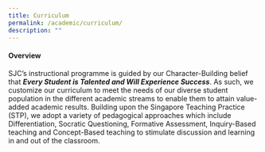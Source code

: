```yaml
---
title: Curriculum
permalink: /academic/curriculum/
description: ""
---
```


#### **Overview**


SJC’s instructional programme is guided by our Character-Building belief that **_Every Student is Talented and Will Experience Success_**. As such, we customize our curriculum to meet the needs of our diverse student population in the different academic streams to enable them to attain value-added academic results. Building upon the Singapore Teaching Practice (STP), we adopt a variety of pedagogical approaches which include Differentiation, Socratic Questioning, Formative Assessment, Inquiry-Based teaching and Concept-Based teaching to stimulate discussion and learning in and out of the classroom.
